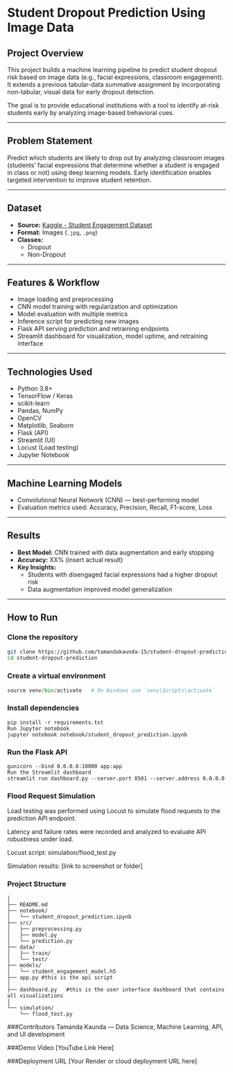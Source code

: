 # Student Dropout Prediction Using Image Data

## Project Overview
This project builds a machine learning pipeline to predict student dropout risk based on image data (e.g., facial expressions, classroom engagement). It extends a previous tabular-data summative assignment by incorporating non-tabular, visual data for early dropout detection.

The goal is to provide educational institutions with a tool to identify at-risk students early by analyzing image-based behavioral cues.

---

## Problem Statement
Predict which students are likely to drop out by analyzing classroom images (students’ facial expressions that determine whether a student is engaged in class or not) using deep learning models. Early identification enables targeted intervention to improve student retention.

---

## Dataset
- **Source:** [Kaggle - Student Engagement Dataset](https://www.kaggle.com/datasets/joyee19/studentengagement?resource=download)  
- **Format:** Images (`.jpg`, `.png`)  
- **Classes:**  
  - Dropout  
  - Non-Dropout  

---

## Features & Workflow
- Image loading and preprocessing  
- CNN model training with regularization and optimization  
- Model evaluation with multiple metrics  
- Inference script for predicting new images  
- Flask API serving prediction and retraining endpoints  
- Streamlit dashboard for visualization, model uptime, and retraining interface  

---

## Technologies Used
- Python 3.8+  
- TensorFlow / Keras  
- scikit-learn  
- Pandas, NumPy  
- OpenCV  
- Matplotlib, Seaborn  
- Flask (API)  
- Streamlit (UI)  
- Locust (Load testing)  
- Jupyter Notebook  

---

## Machine Learning Models
- Convolutional Neural Network (CNN) — best-performing model  
- Evaluation metrics used: Accuracy, Precision, Recall, F1-score, Loss  

---

## Results
- **Best Model:** CNN trained with data augmentation and early stopping  
- **Accuracy:** XX% (insert actual result)  
- **Key Insights:**  
  - Students with disengaged facial expressions had a higher dropout risk  
  - Data augmentation improved model generalization  

---

## How to Run

### Clone the repository  
```bash
git clone https://github.com/tamandakaunda-15/student-dropout-prediction.git
cd student-dropout-prediction
```

### Create a virtual environment
``` python -m venv venv
source venv/bin/activate   # On Windows use `venv\Scripts\activate`
```

### Install dependencies
```
pip install -r requirements.txt
Run Jupyter notebook
jupyter notebook notebook/student_dropout_prediction.ipynb
```

### Run the Flask API

``` cd api
gunicorn --bind 0.0.0.0:10000 app:app
Run the Streamlit dashboard
streamlit run dashboard.py --server.port 8501 --server.address 0.0.0.0
```

### Flood Request Simulation

Load testing was performed using Locust to simulate flood requests to the prediction API endpoint.

Latency and failure rates were recorded and analyzed to evaluate API robustness under load.

Locust script: simulation/flood_test.py

Simulation results: [link to screenshot or folder]

### Project Structure

```student-dropout-prediction/
│
├── README.md
├── notebook/
│   └── student_dropout_prediction.ipynb
├── src/
│   ├── preprocessing.py
│   ├── model.py
│   └── prediction.py
├── data/
│   ├── train/
│   └── test/
├── models/
│   └── student_engagement_model.h5
├── app.py #this is the api script
│   
├── dashboard.py   #this is the user interface dashboard that contains all visualizations
│  
└── simulation/
    └── flood_test.py
```

###Contributors
Tamanda Kaunda — Data Science, Machine Learning, API, and UI development

###Demo Video
[YouTube Link Here]

###Deployment URL
[Your Render or cloud deployment URL here]








